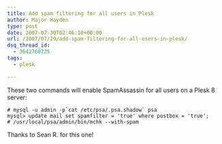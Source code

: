 ```yaml
---
title: Add spam filtering for all users in Plesk
author: Major Hayden
type: post
date: 2007-07-30T02:46:10+00:00
url: /2007/07/29/add-spam-filtering-for-all-users-in-plesk/
dsq_thread_id:
  - 3642768725
tags:
  - plesk

---
```

These two commands will enable SpamAssassin for all users on a Plesk 8 server:

```
# mysql -u admin -p`cat /etc/psa/.psa.shadow` psa
mysql> update mail set spamfilter = 'true' where postbox = 'true';
# /usr/local/psa/admin/bin/mchk --with-spam
```

Thanks to Sean R. for this one!
